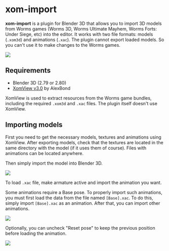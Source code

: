 # xom-import

**xom-import** is a plugin for Blender 3D that allows you to import 3D models
from Worms games (Worms 3D, Worms Ultimate Mayhem, Worms Forts: Under Siege, etc) into the editor.
It works with two file formats: models (`.xom3d`) and animations (`.xac`).
The plugin cannot export loaded models. So you can't use it to make changes to the Worms games.

![](https://next21.ru/wp-content/uploads/2018/12/ezgif-2-6272f3db265e.gif)

## Requirements

* Blender 3D (2.79 or 2.80)
* [XomView v3.0](https://www.dropbox.com/s/vawww6wf8xdhq66/xom%20view.zip?dl=0) by AlexBond

XomView is used to extract resources from the Worms game bundles, including the required `.xom3d`
and `.xac` files. The plugin itself doesn't use XomView.

## Importing models

First you need to get the necessary models, textures and animations using XomView.
After exporting models, check that the textures are located in the same directory
with the model (if it uses them of course). Files with animations can be located anywhere.

Then simply import the model into Blender 3D.

![](https://next21.ru/wp-content/uploads/2018/12/ezgif-2-bf3dcae8a8e7.gif)

To load `.xac` file, make armature active and import the animation you want.

Some animations require a Base pose. To properly import such animations, you must first load
the data from the file named `[Base].xac`. To do this, simply import `[Base].xac` as an animation.
After that, you can import other animations.

![](https://next21.ru/wp-content/uploads/2018/12/ezgif-2-df30e3146c68.gif)

Optionally, you can uncheck "Reset pose" to keep the previous position before loading the animation.

![](https://next21.ru/wp-content/uploads/2018/12/ezgif-2-e37a18c7ec37.gif)
